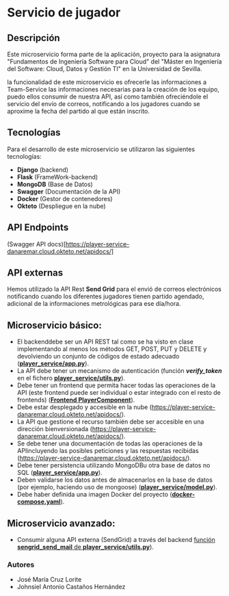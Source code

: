 

# Servicio de jugador

## Descripción

Este microservicio forma parte de la aplicación, proyecto para la asignatura "Fundamentos de Ingeniería Software para Cloud" del "Máster en Ingeniería del Software: Cloud, Datos y Gestión TI" en la  Universidad de Sevilla.

la funcionalidad de este microservicio es ofrecerle las informaciones a Team-Service las informaciones necesarias para la creación de los equipo, puedo ellos consumir de nuestra API, así como también ofreciéndole el servicio del envío de correos, notificando a los jugadores cuando se aproxime la fecha del partido al que están inscrito.


## Tecnologías

Para el desarrollo de este microservicio se utilizaron las siguientes tecnologías:
-	**Django**  (backend)
-   **Flask**  (FrameWork-backend)
-   **MongoDB**  (Base de Datos)
-   **Swagger**  (Documentación de la API)
-   **Docker**  (Gestor de contenedores)
-   **Okteto**  (Despliegue en la nube)

## API Endpoints

(Swagger API docs)[https://player-service-danaremar.cloud.okteto.net/apidocs/]

## API externas

Hemos utilizado la API Rest  **Send Grid**  para el envió de correos electrónicos notificando cuando los diferentes jugadores tienen partido agendado, adicional de  la informaciones metrológicas para ese día/hora.

## Microservicio básico:

- El backenddebe ser un API REST tal como se ha visto en clase implementando al menos los métodos GET, POST, PUT y DELETE y devolviendo un conjunto de códigos de estado adecuado ([**player_service/app.py**](./player_service/app.py)).
- La API debe tener un mecanismo de autenticación (función _**verify_token**_ en el fichero [**player_service/utils.py**](./player_service/utils.py)).
- Debe tener un frontend que permita hacer todas las operaciones de la API (este frontend puede ser individual o estar integrado con el resto de frontends) ([**Frontend PlayerComponent**](https://github.com/Football-FIS/footmatch-frontend/tree/develop/src/app/players)).
- Debe estar desplegado y accesible en la nube (https://player-service-danaremar.cloud.okteto.net/apidocs/).
- La API que gestione el recurso también debe ser accesible en una dirección bienversionada (https://player-service-danaremar.cloud.okteto.net/apidocs/).
- Se debe tener una documentación de todas las operaciones de la APIincluyendo las posibles peticiones y las respuestas recibidas (https://player-service-danaremar.cloud.okteto.net/apidocs/).
- Debe tener persistencia utilizando MongoDBu otra base de datos no SQL ([**player_service/app.py**](./player_service/app.py)).
- Deben validarse los datos antes de almacenarlos en la base de datos (por ejemplo, haciendo uso de mongoose) ([**player_service/model.py**](./player_service/model.py)).
- Debe haber definida una imagen Docker del proyecto ([**docker-compose.yaml**](./docker-compose.yaml)).

## Microservicio avanzado:

- Consumir alguna API externa (SendGrid) a través del backend  [función **sengrid_send_mail** de **player_service/utils.py**](./player_service/utils.py)).

### Autores

-   José María Cruz Lorite
-   Johnsiel Antonio Castaños Hernández










